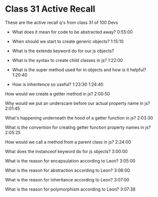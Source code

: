 # Class 31 Active Recall

These are the active recall q's from class 31 of 100 Devs

- What does it mean for code to be abstracted away?
0:55:00

- When should we start to create generic objects?
1:15:10

- What is the extends keyword do for our js objects?
- What is the syntax to create child classes in js?
1:22:00

- What is the super method used for in objects and how is it helpful?
1:20:40

- How is inheritence so useful?
1:23:30
1:24:40

How would we create a getter method in js?
2:00:50

Why would we put an underscare before our actual property name in js?
2:01:45

What's happening underneath the hood of a getter function in js?
2:03:30

What is the convention for creating getter function property names in js?
2:05:25

How would we call a method from a parent class in js?
2:24:00

What does the instanceof keyword do for js objects?
3:00:00

What is the reason for encapsulation according to Leon?
3:05:00

What is the reason for abstraction according to Leon?
3:06:00

What is the reason for inheritance according to Leon?
3:07:00

What is the reason for polymorphism according to Leon?
3:07:38
